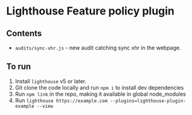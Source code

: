 # Lighthouse Feature policy plugin

## Contents
- `audits/sync-xhr.js` - new audit catching sync xhr in the webpage.
 
## To run

1. Install `lighthouse` v5 or later.
2. Git clone the code locally and run `npm i` to install dev dependencies
2. Run `npm link` in the repo, making it available in global node_modules
3. Run `lighthouse https://example.com --plugins=lighthouse-plugin-example --view`

